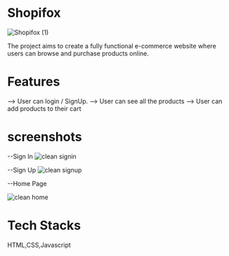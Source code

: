 # Shopifox
![Shopifox (1)](https://github.com/JyotiBaisoya/clone-of-e-commerce-website/assets/112819979/1e315b42-b277-4742-979a-9e02536a7b29)

 The project aims to create a fully functional e-commerce website where users can browse and purchase products online.

 # Features
 --> User can login / SignUp.
 --> User can see all the products
 --> User can add products to their cart

 # screenshots

  --Sign In
 ![clean signin](https://github.com/JyotiBaisoya/clone-of-e-commerce-website/assets/112819979/fdf93786-fe6e-4041-80c3-7905003ee705)

  --Sign Up
![clean signup](https://github.com/JyotiBaisoya/clone-of-e-commerce-website/assets/112819979/e6957c07-6b9e-4c4c-aa41-165b45106491)

  --Home Page 
  
![clean home](https://github.com/JyotiBaisoya/clone-of-e-commerce-website/assets/112819979/6398762d-b821-419b-9991-dfa671caa675)

# Tech Stacks

HTML,CSS,Javascript

 
 
